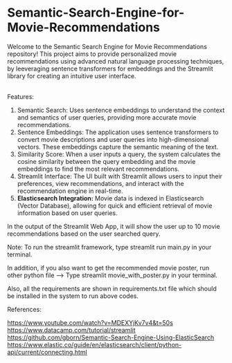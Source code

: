 # Semantic-Search-Engine-for-Movie-Recommendations

Welcome to the Semantic Search Engine for Movie Recommendations repository! This project aims to provide personalized movie recommendations using advanced natural language processing techniques, by leeveraging sentence transformers for embeddings and the Streamlit library for creating an intuitive user interface. <br> <br>

Features:
1) Semantic Search: Uses sentence embeddings to understand the context and semantics of user queries, providing more accurate movie recommendations. <br>
2) Sentence Embeddings: The application uses sentence transformers to convert movie descriptions and user queries into high-dimensional vectors. These embeddings capture the semantic meaning of the text. <br>
3) Similarity Score: When a user inputs a query, the system calculates the cosine similarity between the query embedding and the movie embeddings to find the most relevant recommendations.
4) Streamlit Interface: The UI built with Streamlit allows users to input their preferences, view recommendations, and interact with the recommendation engine in real-time. <br>
5) <b>Elasticsearch Integration:</b> Movie data is indexed in Elasticsearch (Vector Database), allowing for quick and efficient retrieval of movie information based on user queries. <br>

In the output of the Streamlit Web App, it will show the user up to 10 movie recommendations based on the user searched query. <br>

Note: To run the streamlit framework, type streamlit run main.py in your terminal. <br>

In addition, if you also want to get the recommended movie poster, run other python file --> Type streamlit movie_with_poster.py in your terminal.

Also, all the requirements are shown in requirements.txt file which should be installed in the system to run above codes.

References:

https://www.youtube.com/watch?v=MDEXYjKv7v4&t=50s <br>
https://www.datacamp.com/tutorial/streamlit <br>
https://github.com/gborn/Semantic-Search-Engine-Using-ElasticSearch <br>
https://www.elastic.co/guide/en/elasticsearch/client/python-api/current/connecting.html <br>
